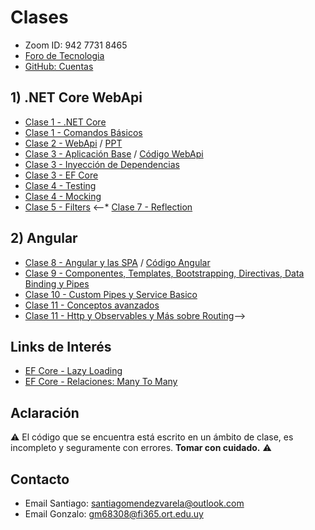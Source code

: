 # Clases

* Zoom ID: 942 7731 8465
* [Foro de Tecnologia](https://aulas.ort.edu.uy/mod/forum/view.php?id=231726)
* [GitHub: Cuentas](https://1drv.ms/x/s!AsRv3us8uF1Rg8JNRBvzcjCj0erZ3A?e=d13yAE)

## 1) .NET Core WebApi

* [Clase 1 - .NET Core](/Clases/Clase%201%20-%20NET%20Core.md)
* [Clase 1 - Comandos Básicos](/Clases/Clase%201%20-%20Creacion.md)
* [Clase 2 - WebApi](Clases/Clase%202%20-%20WebApi.md) / [PPT](https://na01.safelinks.protection.outlook.com/?url=http%3A%2F%2Faulas.ort.edu.uy%2Fpluginfile.php%2F438541%2Fmod_forum%2Fattachment%2F213651%2FDA2%2520-%2520Clase%25202%2520-%2520Tecnolog%25C3%25ADa.%2520Web%2520Api.pptx&data=04%7C01%7C%7C4c01b6ab2c57470c8e8908d8ecc8614f%7C84df9e7fe9f640afb435aaaaaaaaaaaa%7C1%7C0%7C637519692652475383%7CUnknown%7CTWFpbGZsb3d8eyJWIjoiMC4wLjAwMDAiLCJQIjoiV2luMzIiLCJBTiI6Ik1haWwiLCJXVCI6Mn0%3D%7C1000&sdata=6DEPlgUsgFq9mHdMhimth5puKy7ycgfXRFP1qaLhjQY%3D&reserved=0)
* [Clase 3 - Aplicación Base](/Clases/Clase%202%20-%20Aplicacion.md) / [Código WebApi](/Codigo/Backend)
* [Clase 3 - Inyección de Dependencias](/Clases/Clase%203%20-%20InyeccionDependencias.md)
* [Clase 3 - EF Core](/Clases/Clase%203%20-%20EntityFrameworkCore.md)
* [Clase 4 - Testing](/Clases/Clase4.1_Testing.md)
* [Clase 4 - Mocking](/Clases/Clase4.2_Mocking.md)
* [Clase 5 - Filters](/Clases/Clase5_Filters.md)
<--* [Clase 7 - Reflection](/Clases/Clase6_Reflection.md)

## 2) Angular

* [Clase 8 - Angular y las SPA](/Clases/Clase7_Angular_y_las_SPAs.md) / [Código Angular](/Codigo/Frontend) 
* [Clase 9 - Componentes, Templates, Bootstrapping, Directivas, Data Binding y Pipes](/Clases/Clase8_Componentes_Templates_Bootstrapping_Directivas_Data_Binding_y_Pipes.md)
* [Clase 10 - Custom Pipes y Service Basico](/Clases/Clase9_Custom_Pipes_y_Service_Basico.md)
* [Clase 11 - Conceptos avanzados](/Clases/Clase10_Conceptos_avanzados.md)
* [Clase 11 - Http y Observables y Más sobre Routing](/Clases/Clase10_Http_y_Observables_y_Mas_sobre_Routing.md)-->

## Links de Interés

* [EF Core - Lazy Loading](https://www.learnentityframeworkcore.com/lazy-loading)
* [EF Core - Relaciones: Many To Many](https://www.learnentityframeworkcore.com/configuration/many-to-many-relationship-configuration)

## Aclaración

:warning: El código que se encuentra está escrito en un ámbito de clase, es incompleto y seguramente con errores. **Tomar con cuidado.** :warning:

## Contacto

* Email Santiago: [santiagomendezvarela@outlook.com](mailto:santiagomendezvarela@outlook.com)
* Email Gonzalo: [gm68308@fi365.ort.edu.uy](mailto:gm68308@fi365.ort.edu.uy)
